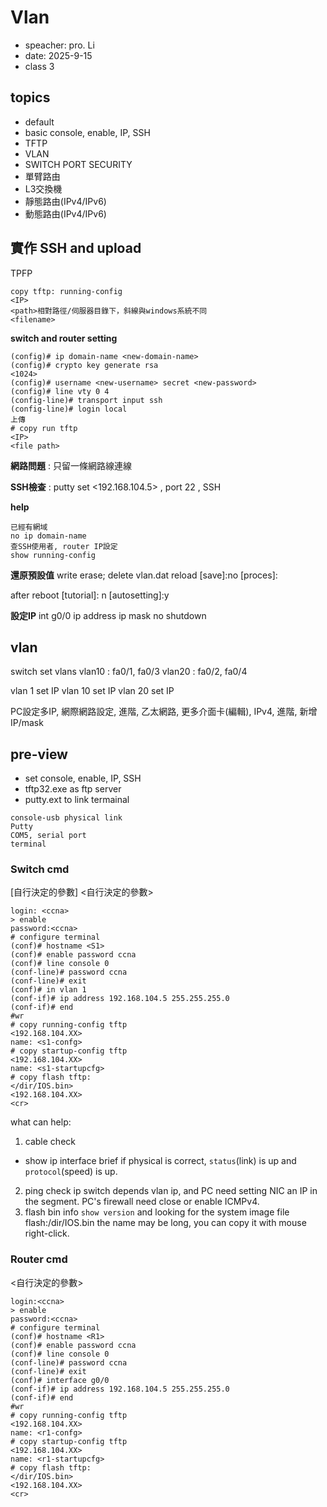 # Vlan
- speacher: pro. Li
- date: 2025-9-15
- class 3

## topics
- default
- basic console, enable, IP, SSH
- TFTP
- VLAN 
- SWITCH PORT SECURITY
- 單臂路由
- L3交換機
- 靜態路由(IPv4/IPv6)
- 動態路由(IPv4/IPv6)

## 實作 SSH and upload
TPFP 
```
copy tftp: running-config
<IP>
<path>相對路徑/伺服器目錄下，斜線與windows系統不同
<filename>
```

**switch and router setting**
```
(config)# ip domain-name <new-domain-name>
(config)# crypto key generate rsa
<1024>
(config)# username <new-username> secret <new-password>
(config)# line vty 0 4
(config-line)# transport input ssh
(config-line)# login local
上傳
# copy run tftp
<IP>
<file path>
```

**網路問題** : 只留一條網路線連線

**SSH檢查** : putty set <192.168.104.5> , port 22 , SSH

**help**
```
已經有網域
no ip domain-name
查SSH使用者, router IP設定
show running-config 
```

**還原預設值**
write erase; delete vlan.dat
reload
[save]:no
[proces]:<cr>

after reboot
[tutorial]: n
[autosetting]:y

**設定IP**
int g0/0 
ip address ip mask
no shutdown

## vlan
switch set vlans
vlan10 : fa0/1, fa0/3
vlan20 : fa0/2, fa0/4

vlan 1 set IP 
vlan 10 set IP 
vlan 20 set IP

PC設定多IP, 網際網路設定, 進階, 乙太網路, 更多介面卡(編輯), IPv4, 進階, 新增IP/mask


## pre-view
- set console, enable, IP, SSH
- tftp32.exe as ftp server
- putty.ext to link termainal

```
console-usb physical link
Putty
COM5, serial port
terminal 
```

### Switch cmd
[自行決定的參數]
<自行決定的參數>
```console
login: <ccna>
> enable
password:<ccna>
# configure terminal
(conf)# hostname <S1>
(conf)# enable password ccna
(conf)# line console 0
(conf-line)# password ccna
(conf-line)# exit
(conf)# in vlan 1
(conf-if)# ip address 192.168.104.5 255.255.255.0
(conf-if)# end
#wr
# copy running-config tftp
<192.168.104.XX>
name: <s1-confg>
# copy startup-config tftp
<192.168.104.XX>
name: <s1-startupcfg>
# copy flash tftp:
</dir/IOS.bin>
<192.168.104.XX>
<cr>
```
what can help:
1. cable check
- show ip interface brief
if physical is correct, `status`(link) is up and `protocol`(speed) is up.
2. ping check ip
switch depends vlan ip, and PC need setting NIC an IP in the segment.
PC's firewall need close or enable ICMPv4.
3. flash bin info
`show version` and looking for the system image file flash:/dir/IOS.bin
the name may be long, you can copy it with mouse right-click.

### Router cmd
<自行決定的參數>
```console
login:<ccna>
> enable
password:<ccna>
# configure terminal
(conf)# hostname <R1>
(conf)# enable password ccna
(conf)# line console 0
(conf-line)# password ccna
(conf-line)# exit
(conf)# interface g0/0
(conf-if)# ip address 192.168.104.5 255.255.255.0
(conf-if)# end
#wr
# copy running-config tftp
<192.168.104.XX>
name: <r1-confg>
# copy startup-config tftp
<192.168.104.XX>
name: <r1-startupcfg>
# copy flash tftp:
</dir/IOS.bin>
<192.168.104.XX>
<cr>
``` 

 